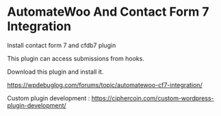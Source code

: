 # AutomateWoo And Contact Form 7 Integration

Install contact form 7 and cfdb7 plugin 

This plugin can access submissions from hooks. 

Download this plugin and install it. 

https://wpdebuglog.com/forums/topic/automatewoo-cf7-integration/

Custom plugin development : https://ciphercoin.com/custom-wordpress-plugin-development/

